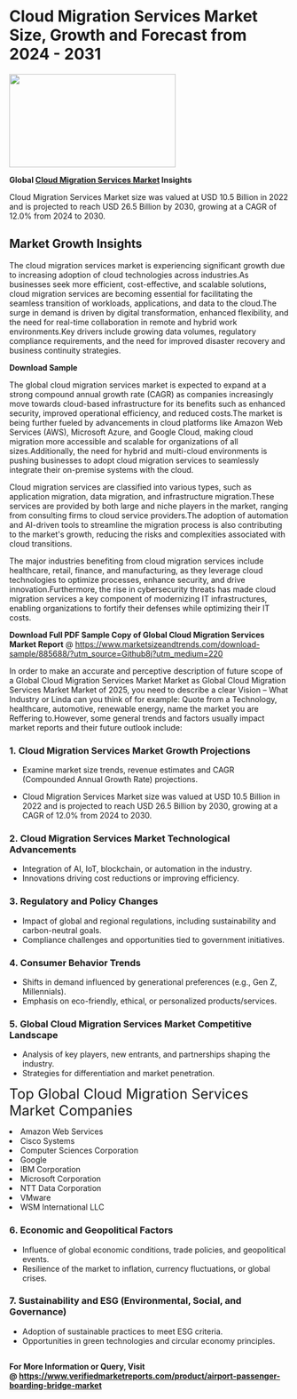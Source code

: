 <H1>Cloud Migration Services Market Size, Growth and Forecast from 2024 - 2031</H1><img class="aligncenter size-medium wp-image-584254" src="https://thirdeyenews.in/wp-content/uploads/2024/09/Global-Market-Research-300x168.jpeg" alt="" width="300" height="168" /><p><strong>Global&nbsp;<a href="https://www.marketsizeandtrends.com/download-sample/885688/?utm_source=Github8j?utm_medium=220">Cloud Migration Services Market</a> Insights</strong></p><p>Cloud Migration Services Market size was valued at USD 10.5 Billion in 2022 and is projected to reach USD 26.5 Billion by 2030, growing at a CAGR of 12.0% from 2024 to 2030.</p><p><h2>Market Growth Insights</h2> <p>The cloud migration services market is experiencing significant growth due to increasing adoption of cloud technologies across industries.As businesses seek more efficient, cost-effective, and scalable solutions, cloud migration services are becoming essential for facilitating the seamless transition of workloads, applications, and data to the cloud.The surge in demand is driven by digital transformation, enhanced flexibility, and the need for real-time collaboration in remote and hybrid work environments.Key drivers include growing data volumes, regulatory compliance requirements, and the need for improved disaster recovery and business continuity strategies.</p> <p><strong>Download Sample</strong></p> <p>The global cloud migration services market is expected to expand at a strong compound annual growth rate (CAGR) as companies increasingly move towards cloud-based infrastructure for its benefits such as enhanced security, improved operational efficiency, and reduced costs.The market is being further fueled by advancements in cloud platforms like Amazon Web Services (AWS), Microsoft Azure, and Google Cloud, making cloud migration more accessible and scalable for organizations of all sizes.Additionally, the need for hybrid and multi-cloud environments is pushing businesses to adopt cloud migration services to seamlessly integrate their on-premise systems with the cloud.</p> <p>Cloud migration services are classified into various types, such as application migration, data migration, and infrastructure migration.These services are provided by both large and niche players in the market, ranging from consulting firms to cloud service providers.The adoption of automation and AI-driven tools to streamline the migration process is also contributing to the market's growth, reducing the risks and complexities associated with cloud transitions.</p> <p>The major industries benefiting from cloud migration services include healthcare, retail, finance, and manufacturing, as they leverage cloud technologies to optimize processes, enhance security, and drive innovation.Furthermore, the rise in cybersecurity threats has made cloud migration services a key component of modernizing IT infrastructures, enabling organizations to fortify their defenses while optimizing their IT costs.</p> <p><span class=""><strong>Download Full PDF Sample Copy of Global Cloud Migration Services Market Report</strong> @ <a href="https://www.marketsizeandtrends.com/download-sample/885688/?utm_source=Github8j?utm_medium=220" target="_blank">https://www.marketsizeandtrends.com/download-sample/885688/?utm_source=Github8j?utm_medium=220</a></span></p><p>In order to make an accurate and perceptive description of future scope of a Global&nbsp;Cloud Migration Services Market Market as Global&nbsp;Cloud Migration Services Market Market of 2025, you need to describe a clear Vision &ndash; What Industry or Linda can you think of for example: Quote from a Technology, healthcare, automotive, renewable energy, name the market you are Reffering to.However, some general trends and factors usually impact market reports and their future outlook include:</p><h3>1.&nbsp;<strong>Cloud Migration Services Market Growth Projections</strong></h3><ul><li>Examine market size trends, revenue estimates and CAGR (Compounded Annual Growth Rate) projections.</li><li><p>Cloud Migration Services Market size was valued at USD 10.5 Billion in 2022 and is projected to reach USD 26.5 Billion by 2030, growing at a CAGR of 12.0% from 2024 to 2030.</p></li></ul><h3>2.&nbsp;<strong>Cloud Migration Services Market Technological Advancements</strong></h3><ul><li>Integration of AI, IoT, blockchain, or automation in the industry.</li><li>Innovations driving cost reductions or improving efficiency.</li></ul><h3>3.&nbsp;<strong>Regulatory and Policy Changes</strong></h3><ul><li>Impact of global and regional regulations, including sustainability and carbon-neutral goals.</li><li>Compliance challenges and opportunities tied to government initiatives.</li></ul><h3>4.&nbsp;<strong>Consumer Behavior Trends</strong></h3><ul><li>Shifts in demand influenced by generational preferences (e.g., Gen Z, Millennials).</li><li>Emphasis on eco-friendly, ethical, or personalized products/services.</li></ul><h3>5.&nbsp;<strong>Global Cloud Migration Services Market Competitive Landscape</strong></h3><ul><li>Analysis of key players, new entrants, and partnerships shaping the industry.</li><li>Strategies for differentiation and market penetration.</li></ul><p data-pm-slice="1 1 []"><span style="color: inherit; font-family: inherit; font-size: 25px;">Top Global Cloud Migration Services Market Companies</span></p><div class="" data-test-id=""><p><li>Amazon Web Services</li><li> Cisco Systems</li><li> Computer Sciences Corporation</li><li> Google</li><li> IBM Corporation</li><li> Microsoft Corporation</li><li> NTT Data Corporation</li><li> VMware</li><li> WSM International LLC</li></p></div><h3>6.&nbsp;<strong>Economic and Geopolitical Factors</strong></h3><ul><li>Influence of global economic conditions, trade policies, and geopolitical events.</li><li>Resilience of the market to inflation, currency fluctuations, or global crises.</li></ul><h3>7.&nbsp;<strong>Sustainability and ESG (Environmental, Social, and Governance)</strong></h3><ul><li>Adoption of sustainable practices to meet ESG criteria.</li><li>Opportunities in green technologies and circular economy principles.</li></ul><h2><strong style="font-size: 14px;">For More Information or Query, Visit @&nbsp;</strong><a style="background-color: #ffffff; font-size: 14px;" href="https://www.marketsizeandtrends.com/report/cloud-migration-services-market/" target="_blank">https://www.verifiedmarketreports.com/product/airport-passenger-boarding-bridge-market</a></h2>